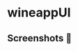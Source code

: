 # wineappUI

## Screenshots 📸

<img scr="assets/home.png">
<img scr="assets/can.png">
<img scr="assets/bottlepage.png">